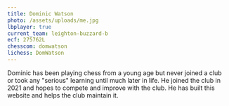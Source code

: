 ```yaml
---
title: Dominic Watson
photo: /assets/uploads/me.jpg
lbplayer: true
current_team: leighton-buzzard-b
ecf: 275762L
chesscom: domwatson
lichess: DomWatson
---
```

Dominic has been playing chess from a young age but never joined a club or took any "serious" learning until much later in life. He joined the club in 2021 and hopes to compete and improve with the club. He has built this website and helps the club maintain it.